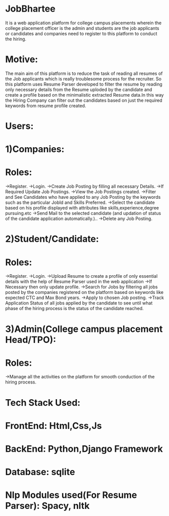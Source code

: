 # JobBhartee
It is a web application platform for college campus placements wherein the college placement officer is the admin and students are the job applicants or candidates
and companies need to register to this platform to conduct the hiring.
# Motive:
The main aim of this platform is to reduce the task of reading all resumes of the Job applicants which is really troublesome process for the recruiter.
So this platform uses Resume Parser developed to filter the resume by reading only necessary details from the Resume uploded by the candidate and create a profile based on the minimalistic extracted Resume data.In this way the Hiring Company can filter out the candidates based on just the required keywords from resume profile created.
# Users:
# 1)Companies:
# Roles:
->Register.
->Login.
->Create Job Posting by filling all necessary Details.
->If Required Update Job Postings.
->View the Job Postings created.
->Filter and See Candidates who have applied to any Job Posting by the keywords such as the particular JobId and Skills Preferred.
->Select the candidate based on his profile displayed with attributes like skills,experience,degree pursuing.etc
->Send Mail to the selected candidate (and updation of status of the candidate application automatically.)..
->Delete any Job Posting.
# 2)Student/Candidate:
# Roles:
->Register.
->Login.
->Upload Resume to create a profile of only essential details with the help of Resume Parser used in the web application
->If Necessary then only update profile.
->Search for Jobs by filtering all jobs posted by the companies registered on the platform based on keywords like expected CTC and Max Bond years.
->Apply to chosen Job posting.
->Track Application Status of all jobs applied by the candidate to see until what phase of the hiring process is the status of the candidate reached.
# 3)Admin(College campus placement Head/TPO):
# Roles:
->Manage all the activities on the platform for smooth conduction of the hiring process.

# Tech Stack Used:
# FrontEnd: Html,Css,Js
# BackEnd: Python,Django Framework
# Database: sqlite
# Nlp Modules used(For Resume Parser): Spacy, nltk

